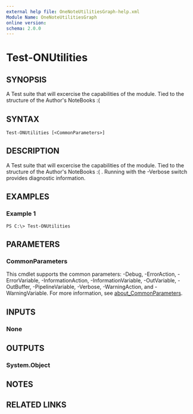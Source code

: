 ```yaml
---
external help file: OneNoteUtilitiesGraph-help.xml
Module Name: OneNoteUtilitiesGraph
online version:
schema: 2.0.0
---
```


# Test-ONUtilities

## SYNOPSIS
A Test suite that will excercise the capabilities of the module. Tied to the structure of the Author's NoteBooks :(

## SYNTAX

```
Test-ONUtilities [<CommonParameters>]
```

## DESCRIPTION
A Test suite that will excercise the capabilities of the module. Tied to the structure of the Author's NoteBooks :( . Running with the -Verbose switch provides diagnostic information.

## EXAMPLES

### Example 1
```
PS C:\> Test-ONUtilities
```

## PARAMETERS

### CommonParameters
This cmdlet supports the common parameters: -Debug, -ErrorAction, -ErrorVariable, -InformationAction, -InformationVariable, -OutVariable, -OutBuffer, -PipelineVariable, -Verbose, -WarningAction, and -WarningVariable. For more information, see [about_CommonParameters](http://go.microsoft.com/fwlink/?LinkID=113216).

## INPUTS

### None
## OUTPUTS

### System.Object
## NOTES

## RELATED LINKS
